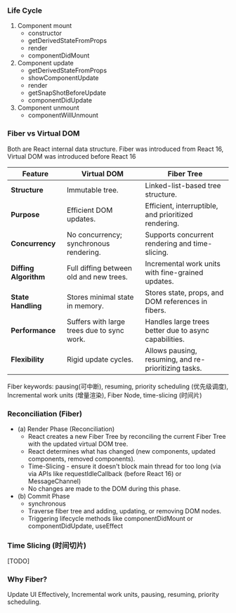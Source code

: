 ### Life Cycle
1. Component mount
    - constructor
    - getDerivedStateFromProps
    - render
    - componentDidMount
2. Component update
    - getDerivedStateFromProps
    - showComponentUpdate
    - render
    - getSnapShotBeforeUpdate
    - componentDidUpdate
3. Component unmount
    - componentWillUnmount


### Fiber vs Virtual DOM

Both are React internal data structure.
Fiber was introduced from React 16, Virtual DOM was introduced before React 16


| **Feature**           | **Virtual DOM**                         | **Fiber Tree**                                   |
|-----------------------|-----------------------------------------|-------------------------------------------------|
| **Structure**         | Immutable tree.                        | Linked-list-based tree structure.               |
| **Purpose**           | Efficient DOM updates.                 | Efficient, interruptible, and prioritized rendering. |
| **Concurrency**       | No concurrency; synchronous rendering. | Supports concurrent rendering and time-slicing. |
| **Diffing Algorithm** | Full diffing between old and new trees. | Incremental work units with fine-grained updates. |
| **State Handling**    | Stores minimal state in memory.         | Stores state, props, and DOM references in fibers. |
| **Performance**       | Suffers with large trees due to sync work. | Handles large trees better due to async capabilities. |
| **Flexibility**       | Rigid update cycles.                   | Allows pausing, resuming, and re-prioritizing tasks. |


Fiber keywords:  pausing(可中断), resuming, priority scheduling (优先级调度), Incremental work units (增量渲染), Fiber Node, time-slicing (时间片)


### Reconciliation (Fiber)

- (a) Render Phase (Reconciliation)
    - React creates a new Fiber Tree by reconciling the current Fiber Tree with the updated virtual DOM tree.
    - React determines what has changed (new components, updated components, removed components).
    - Time-Slicing - ensure it doesn't block main thread for too long (via via APIs like requestIdleCallback (before React 16) or MessageChannel)
    - No changes are made to the DOM during this phase.
- (b) Commit Phase
    - synchronous
    - Traverse fiber tree and adding, updating, or removing DOM nodes.
    - Triggering lifecycle methods like componentDidMount or componentDidUpdate, useEffect
   

### Time Slicing (时间切片)
[TODO]



### Why Fiber?
Update UI Effectively, Incremental work units,  pausing, resuming, priority scheduling.


